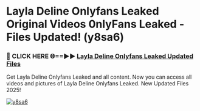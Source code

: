 # Layla Deline Onlyfans Leaked Original Videos 0nlyFans Leaked - Files Updated! (y8sa6)

<h3>🔴 CLICK HERE 🌐==►► <a href="https://tinyurl.com/brd5kh86" rel="nofollow">Layla Deline Onlyfans Leaked Updated Files</a></h3>

Get Layla Deline Onlyfans Leaked and all content. Now you can access all videos and pictures of Layla Deline Onlyfans Leaked. New Updated Files 2025!

[![y8sa6](https://i.imgur.com/K7sEzmb.gif)](https://tinyurl.com/brd5kh86)
